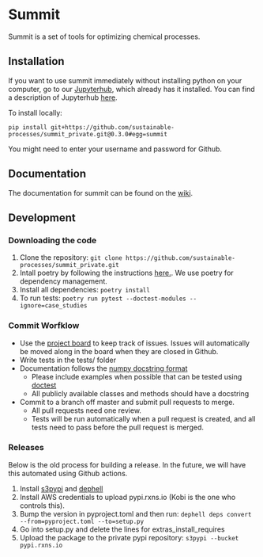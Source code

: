 # Summit

Summit is a set of tools for optimizing chemical processes. 

## Installation

If you want to use summit immediately without installing python on your computer, go to our [Jupyterhub](hub.rxns.io), which already has it installed. You can find a description of Jupyterhub [here](https://github.com/sustainable-processes/server/blob/master/notes/session_1.md).

To install locally:

```pip install git+https://github.com/sustainable-processes/summit_private.git@0.3.0#egg=summit```

You might need to enter your username and password for Github. 

## Documentation

The documentation for summit can be found on the [wiki](https://github.com/sustainable-processes/summit/wiki).
<!-- It would be great to add a "Quick Start" here.-->

## Development


### Downloading the code

1. Clone the repository:
```git clone https://github.com/sustainable-processes/summit_private.git```
2. Intall poetry by following the instructions [here.](https://python-poetry.org/docs/#installation). We use poetry for dependency management.
3. Install all dependencies:
```poetry install```
3. To run tests:
```poetry run pytest --doctest-modules --ignore=case_studies```

### Commit Worfklow

- Use the [project board](https://github.com/orgs/sustainable-processes/projects/1) to keep track of issues. Issues will automatically be moved along in the board when they are closed in Github.
- Write tests in the tests/ folder
- Documentation follows the [numpy docstring format](https://numpydoc.readthedocs.io/en/latest/format.html#documenting-class-instances)
    - Please include examples when possible that can be tested using [doctest](https://docs.python.org/3/library/doctest.html)
    - All publicly available classes and methods should have a docstring
- Commit to a branch off master and submit pull requests to merge. 
    - All pull requests need one review.
    - Tests will be run automatically when a pull request is created, and all tests need to pass before the pull request is merged. 

### Releases

Below is the old process for building a release. In the future, we will have this automated using Github actions.

1. Install [s3pypi](https://github.com/novemberfiveco/s3pypi) and [dephell](https://dephell.org/docs/installation.html)
2. Install AWS credentials to upload pypi.rxns.io (Kobi is the one who controls this).
3. Bump the version in pyproject.toml and then run:
    ```dephell deps convert --from=pyproject.toml --to=setup.py```
4. Go into setup.py and delete the lines for extras_install_requires
4. Upload the package to the private pypi repository:
    ```s3pypi --bucket pypi.rxns.io```


